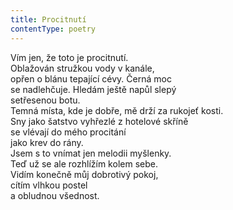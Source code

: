 ```yaml
---
title: Procitnutí
contentType: poetry
---
```


<section>

Vím jen, že toto je procitnutí.  
Oblažován stružkou vody v kanále,  
opřen o blánu tepající cévy. Černá moc  
se nadlehčuje. Hledám ještě napůl slepý  
setřesenou botu.  
Temná místa, kde je dobře, mě drží za rukojeť kosti.  
Sny jako šatstvo vyhřezlé z hotelové skříně  
se vlévají do mého procitání  
jako krev do rány.  
Jsem s to vnímat jen melodii myšlenky.  
Teď už se ale rozhlížím kolem sebe.  
Vidím konečně můj dobrotivý pokoj,  
cítím vlhkou postel  
a obludnou všednost.

</section>
